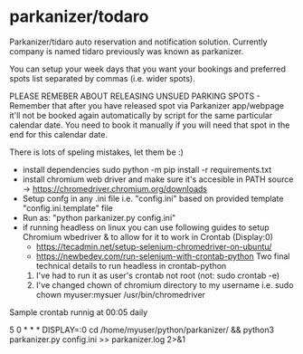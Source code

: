 # parkanizer/todaro

Parkanizer/tidaro auto reservation and notification solution. Currently company is named tidaro previously was known as parkanizer.

You can setup your week days that you want your bookings and preferred spots list separated by commas (i.e. wider spots).

PLEASE REMEBER ABOUT RELEASING UNSUED PARKING SPOTS - Remember that after you have released spot via Parkanizer app/webpage it'll not be booked again automatically by script for the same particular calendar date. You need to book it manually if you will need that spot in the end for this calendar date.

There is lots of speling mistakes, let them be :)

- install dependencies sudo python -m pip install -r requirements.txt
- install chromium web driver and make sure it's accesible in PATH source -> https://chromedriver.chromium.org/downloads
- Setup confg in any .ini file i.e. "config.ini" based on provided template "config.ini.template" file
- Run as: "python parkanizer.py config.ini"
- if running headless on linux you can use following guides to setup Chromium wbedriver & to allow for it to work in Crontab (Display:0)
	- https://tecadmin.net/setup-selenium-chromedriver-on-ubuntu/
	- https://newbedev.com/run-selenium-with-crontab-python
Two final technical details to run headless in crontab-python
	1) I've had to run it as user's crontab not root (not: sudo crontab -e)
	2) I've changed chown of chromium directory to my username i.e. sudo chown myuser:mysuer /usr/bin/chromedriver

Sample crontab runnig at 00:05 daily
		
5 0 * * * DISPLAY=:0 cd /home/myuser/python/parkanizer/ && python3 parkanizer.py config.ini >> parkanizer.log 2>&1
